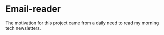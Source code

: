 # Email-reader
The motivation for this project came from a daily need to read my morning tech newsletters.
